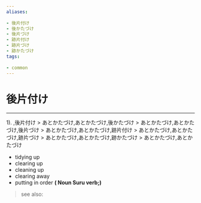 ```yaml
---
aliases:
    
- 後片付け
- 後かたづけ
- 後片づけ
- 跡片付け
- 跡片づけ
- 跡かたづけ
tags:
    
- common
---
```


# 後片付け
---
1).
,後片付け > あとかたづけ,あとかたづけ,後かたづけ > あとかたづけ,あとかたづけ,後片づけ > あとかたづけ,あとかたづけ,跡片付け > あとかたづけ,あとかたづけ,跡片づけ > あとかたづけ,あとかたづけ,跡かたづけ > あとかたづけ,あとかたづけ

- tidying up
- clearing up
- cleaning up
- clearing away
- putting in order
**( Noun Suru verb;)**
> see also: 
            